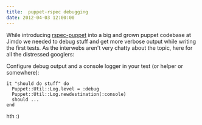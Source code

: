```yaml
---
title:  puppet-rspec debugging
date: 2012-04-03 12:00:00
---
```

While introducing [rspec-puppet](https://github.com/rodjek/rspec-puppet) into a big and grown puppet codebase at Jimdo we needed to debug stuff and get more verbose output while writing the first tests. As the interwebs aren't very chatty about the topic, here for all the distressed googlers:

Configure debug output and a console logger in your test (or helper or somewhere):

    it "should do stuff" do
      Puppet::Util::Log.level = :debug
      Puppet::Util::Log.newdestination(:console)
      should ...
    end
    

hth :)